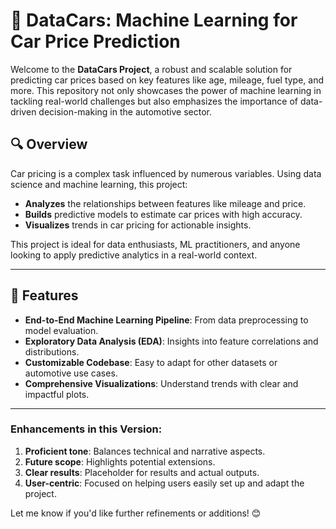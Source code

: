 # 🚗 DataCars: Machine Learning for Car Price Prediction  

Welcome to the **DataCars Project**, a robust and scalable solution for predicting car prices based on key features like age, mileage, fuel type, and more. This repository not only showcases the power of machine learning in tackling real-world challenges but also emphasizes the importance of data-driven decision-making in the automotive sector.  

## 🔍 Overview  

Car pricing is a complex task influenced by numerous variables. Using data science and machine learning, this project:  
- **Analyzes** the relationships between features like mileage and price.  
- **Builds** predictive models to estimate car prices with high accuracy.  
- **Visualizes** trends in car pricing for actionable insights.  

This project is ideal for data enthusiasts, ML practitioners, and anyone looking to apply predictive analytics in a real-world context.  

---

## 🚀 Features  

- **End-to-End Machine Learning Pipeline**: From data preprocessing to model evaluation.  
- **Exploratory Data Analysis (EDA)**: Insights into feature correlations and distributions.  
- **Customizable Codebase**: Easy to adapt for other datasets or automotive use cases.  
- **Comprehensive Visualizations**: Understand trends with clear and impactful plots.  

---

### Enhancements in this Version:
1. **Proficient tone**: Balances technical and narrative aspects.  
2. **Future scope**: Highlights potential extensions.  
3. **Clear results**: Placeholder for results and actual outputs.  
4. **User-centric**: Focused on helping users easily set up and adapt the project.  

Let me know if you'd like further refinements or additions! 😊





